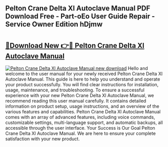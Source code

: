 ## Pelton Crane Delta Xl Autoclave Manual PDF Download Free - Part-oEo User Guide Repair - Service Owner Edition hDjmw

# <h2><a href="http://bc51235.oget.top/?id=Pelton+Crane+Delta+Xl+Autoclave+Manual">🔗Download New 👉🔴 Pelton Crane Delta Xl Autoclave Manual</a></h2>

[![Pelton Crane Delta Xl Autoclave Manual new download](https://i.imgur.com/5g1atiW.png)](http://bc51235.oget.top/?id=Pelton+Crane+Delta+Xl+Autoclave+Manual)
Hello and welcome to the user manual for your newly received Pelton Crane Delta Xl Autoclave Manual. This guide is here to help you understand and operate your product successfully. You will find clear instructions for installation, usage, maintenance, and troubleshooting. To ensure a successful experience with your new Pelton Crane Delta Xl Autoclave Manual, we recommend reading this user manual carefully. It contains detailed information on product setup, usage instructions, and an overview of the various features and capabilities. Pelton Crane Delta Xl Autoclave Manual comes with an array of advanced features, including voice commands, customizable settings, multi-language support, and automatic backups, all accessible through the user interface. Your Success is Our Goal Pelton Crane Delta Xl Autoclave Manual. We are here to ensure your complete satisfaction with your new product.
